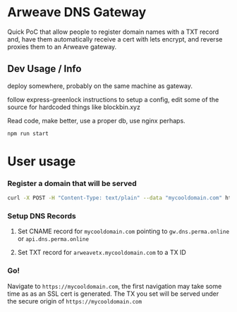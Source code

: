 
# Arweave DNS Gateway

Quick PoC that allow people to register domain names with a TXT record and, have them automatically
receive a cert with lets encrypt, and reverse proxies them to an Arweave gateway.

## Dev Usage / Info

deploy somewhere, probably on the same machine as gateway.

follow express-greenlock instructions to setup a config, edit some of the source for hardcoded things like blockbin.xyz 

Read code, make better, use a proper db, use nginx perhaps.

`npm run start`

# User usage

### Register a domain that will be served

```bash
curl -X POST -H "Content-Type: text/plain" --data "mycooldomain.com" https://api.dns.perma.online/v0/add_domain
```

### Setup DNS Records

1. Set CNAME record for `mycooldomain.com` pointing to `gw.dns.perma.online` or `api.dns.perma.online`

2. Set TXT record for `arweavetx.mycooldomain.com` to a TX ID

### Go!

Navigate to `https://mycooldomain.com`, the first navigation may take some time as
as an SSL cert is generated. The TX you set will be served under the
secure origin of `https://mycooldomain.com`
